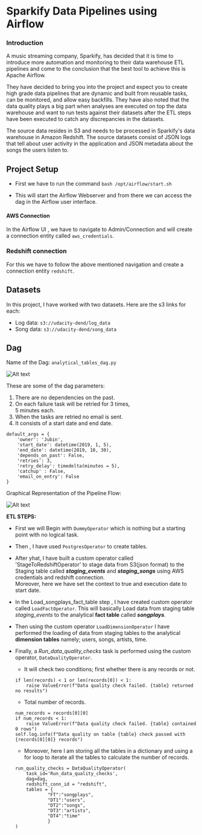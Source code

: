 # Sparkify Data Pipelines using Airflow

### Introduction

A music streaming company, Sparkify, has decided that it is time to introduce more automation and monitoring to their data warehouse ETL pipelines and come to the conclusion that the best tool to achieve this is Apache Airflow.

They have decided to bring you into the project and expect you to create high grade data pipelines that are dynamic and built from reusable tasks, can be monitored, and allow easy backfills. They have also noted that the data quality plays a big part when analyses are executed on top the data warehouse and want to run tests against their datasets after the ETL steps have been executed to catch any discrepancies in the datasets.

The source data resides in S3 and needs to be processed in Sparkify's data warehouse in Amazon Redshift. The source datasets consist of JSON logs that tell about user activity in the application and JSON metadata about the songs the users listen to.

## Project Setup

- First we have to run the command `bash /opt/airflow/start.sh`

- This will start the Airflow Webserver and from there we can access the dag in the Airflow user interface.

#### AWS Connection
In the Airflow UI , we have to navigate to Admin/Connection and will create a connection entity called `aws_credentials`.

### Redshift connection
For this we have to follow the above mentioned navigation and create a connection entity `redshift`.

## Datasets
In this project, I have worked with two datasets. Here are the s3 links for each:

- Log data: `s3://udacity-dend/log_data`
- Song data: `s3://udacity-dend/song_data`

## Dag

Name of the Dag: `analytical_tables_dag.py`

![Alt text](/project/img/details_dag.png?raw=true "Optional Title")

These are some of the dag parameters:

1. There are no dependencies on the past.
2. On each failure task will be retried for 3 times,\
  5 minutes each.
3.  When the tasks are retried no email is sent.
4. It consists of a start date and end date.

```
default_args = {
    'owner': 'Jubin',
    'start_date': datetime(2019, 1, 5),
    'end_date': datetime(2019, 10, 30),
    'depends_on_past': False,
    'retries': 3,
    'retry_delay': timedelta(minutes = 5),
    'catchup' : False,
    'email_on_entry': False
}
```

Graphical Representation of the Pipeline Flow:

![Alt text](/project/img/Graph_view.png?raw=true "Optional Title")

**ETL STEPS:**
- First we will Begin with `DummyOperator` which is nothing but a starting point with no logical task.

- Then , I have used `PostgresOperator` to create tables.

- After yhat, I have built a custom operator called 'StageToRedshiftOperator' to stage data from S3(json format) to the Staging table called ***staging_events*** and ***staging_songs*** using AWS credentials and redshift connection.\
  Moreover, here we have set the context to true and execution date to start date.

- In the Load_songplays_fact_table step , I have created custom operator called `LoadFactOperator`. This will basically Load data from staging table *staging_events* to the analytical **fact table** called ***songplays***.

- Then using the custom operator `LoadDimensionOperator` I have performed the loading of data from staging tables to the analytical **dimension tables** namely; users, songs, artists, time.

- Finally, a *Run_data_quality_checks* task is performed using the custom operator, `DataQualityOperator`.
  - It will check two conditions; first whether there is any records or not.
  
  ```
  if len(records) < 1 or len(records[0]) < 1:
      raise ValueError(f"Data quality check failed. {table} returned no results")
  ```
  - Total number of records.

  ```
  num_records = records[0][0]
  if num_records < 1:
      raise ValueError(f"Data quality check failed. {table} contained 0 rows")
  self.log.info(f"Data quality on table {table} check passed with {records[0][0]} records")
  ```
  - Moreover, here I am storing all the tables in a dictionary and using a for loop to iterate all the tables to calculate the number of records.

  ```
  run_quality_checks = DataQualityOperator(
      task_id='Run_data_quality_checks',
      dag=dag,
      redshift_conn_id = "redshift",
      tables = {
              "FT":"songplays", 
              "DT1":"users", 
              "DT2":"songs", 
              "DT3":"artists", 
              "DT4":"time"
              }
  )           
  ```
  


